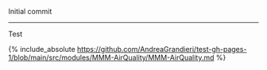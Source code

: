 Initial commit

---

Test

{% include_absolute https://github.com/AndreaGrandieri/test-gh-pages-1/blob/main/src/modules/MMM-AirQuality/MMM-AirQuality.md %}
